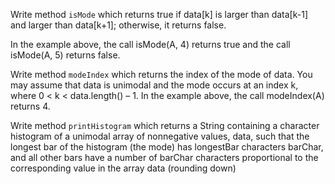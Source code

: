 Write <word data-key="function">method</word> `isMode` which returns <word data-key="true">true</word> if data[k] is larger than data[k-1] and larger than data[k+1]; otherwise, it returns <word data-key="false">false</word>.

In the example above, the call isMode(A, 4) <word data-key="_return">returns</word> true and the call isMode(A, 5) returns false. 

Write method `modeIndex` which returns the index of the mode of data. You may assume that data is unimodal and the mode occurs at an index k, where 
0 < k < data.length() – 1. In the example above, the call modeIndex(A) returns 4. 

Write method `printHistogram` which returns a <word data-key="string">String</word> containing a character histogram of a unimodal array of nonnegative values, data, such that the longest bar of the histogram (the mode) has longestBar characters barChar, and all other bars have a number of barChar characters proportional to the corresponding value in the array data (rounding down)